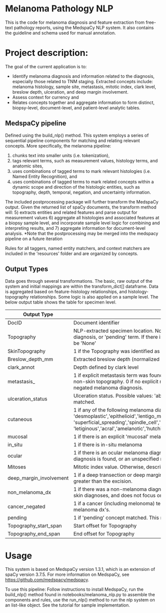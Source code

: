 # Melanoma Pathology NLP

This is the code for melanoma diagnosis and feature extraction from free-text pathology reports, using the MedspaCy NLP system. It also contains the guideline and schema used for manual annotation.

# Project description:

The goal of the current application is to:
- Identify melanoma diagnosis and information related to the diagnosis, especially those related to TNM staging. Extracted concepts include: melanoma histology, sample site, metastasis, mitotic index, clark level, breslow depth, ulceration, and deep margin involvement.
- Assess context for currency and 
- Relates concepts together and aggregate information to form distinct, biopsy-level, document-level, and patient-level analytic tables.

## MedspaCy pipeline

Defined using the build_nlp() method. This system employs a series of sequential pipeline components for matching and relating relevant concepts. More specifically, the melanoma pipeline: 
1) chunks text into smaller units (i.e. tokenization), 
2) tags relevant terms, such as measurement values, histology terms, and anatomic sites, 
3) uses combinations of tagged terms to mark relevant histologies (i.e. Named Entity Recognition), and
4) uses combinations of tagged terms to mark related concepts within a dynamic scope and direction of the histologic entities, such as topography, depth, temporal, negation, and uncertainty information.

The included postprocessing package will further transform the MedspaCy output. Given the returned list of spaCy documents, the transform method will:
5) extracts entities and related features and parse output for measurement values
6) aggregate all histologies and associated features at a biopsy sample  level, and incorporate sample level logic for combining and interpreting results, and 
7) aggregate information for document-level analysis.
*Note that the postprocessing may be merged into the medspacy pipeline on a future iteration

Rules for all taggers, named entity matchers, and context matchers are included in the 'resources' folder and are organized by concepts.

## Output Types

Data goes through several transformations. The basic, raw output of the system and initial mappings are within the transform_dict[] dataframe. Data is aggregated based on feature-histology relationships, and histology-topography relationships. Some logic is also applied on a sample level. The below output table shows the table for specimen level.

| Output Type | Description |
|-----------|-----------|
| DocID | Document identifier |
| Topography	| NLP-extracted specimen location. Note that NLP only matches topography when there is an associated tumor, diagnosis, or 'pending' term. If there is a tumor/diagnosis/pending term found and no topography found, this will be 'None' |
| SkinTopography	| 1 if the Topography was identified as a skin sample. If topography uses a non-skin anatomy or is 'None', this is 0 |
| Breslow_depth_mm	| Extracted breslow depth (normalized to millimeter measurement). 'None' if no breslow depth found. |
| clark_annot	| Depth defined by clark level |
| metastasis_	| 1 if explicit metastasis term was found and is associated with a melanoma dx, OR there is a melanoma with a non-skin topography. 0 if no explicit metastasis term found or metastasis term is associated with historical or negated melanoma diagnosis. |
| ulceration_status | Ulceration status. Possible values: 'absent','present','impending','indeterminate'. 'None' if no ulceration concepts matched. |
| cutaneous | 1 if any of the following melanoma diagnoses are found: 'desmoplastic','epithelioid','lentigo_maligna','melanoma_unspecified','nevoid','nodular','not_otherwise_specified', 'superficial_spreading','spindle_cell','spitzoid', 'letiginous','acral','amelanotic','hutchinsons_melanotic_freckle','balloon_cell' |
| mucosal | 1 if there is an explicit 'mucosal' melanoma diagnosis |
| in_situ | 1 if there is in-situ melanoma |
| ocular | 1 if there is an ocular melanoma diagnosis. This includes cases where explicit 'ocular' term is found, 'choroidal' diagnosis is found, or an unspecified melanoma is associated with topography from the eye |
| Mitoses | Mitotic index value. Otherwise, descriptive result if found. Otherwise, 'None'. |
| deep_margin_involvement | 1 if a deep transection or deep margin involvement is extracted, OR if there is evidence that breslow depth is greater than the excision. |
| non_melanoma_dx | 1 if there was a non-melanoma diagnosis matched. Note that the NLP only handles a subset of other possible skin diagnoses, and does not focus on feature extraction for these other diagnoses. |
| cancer_negated 	| 1 if a cancer (including melonoma) term is negated. Note that this is NOT mutually exclusive to other positive melanoma dx's. |
| pending | 1 if 'pending' concept matched. This may indicate data is lacking for a specimen in the document |
| Topography_start_span | Start offset for Topography |
| Topography_end_span | End offset for Topography |


# Usage

This system is based on MedspaCy version 1.3.1, which is an extension of spaCy version 3.7.5. For more information on MedspaCy, see https://github.com/medspacy/medspacy.

To use this pipeline: Follow instructions to install MedspaCy, run the build_nlp() method found in notebooks/melanoma_nlp.py to assemble the components and rules, use the run_nlp() method to run the nlp system on an list-like object. See the tutorial for sample implementation.
